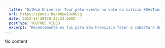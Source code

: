 ```yaml
---
  title: "GitHub Universe! Tour pelo evento no vale do silício #DevTour"
  url: https://youtu.be/8RpwIUxkGVg
  date: 2022-11-29T20:32:24.000Z
  postType: YOUTUBE_VIDEO
  excerpt: "Recentemente eu fui para São Françisco fazer a cobertura do GitHub Universe e nesse video vocês vão poder acompanhar com mais detalhes um pouco do que rolou por lá! Bora ver?"
---
```

  
  No content
  